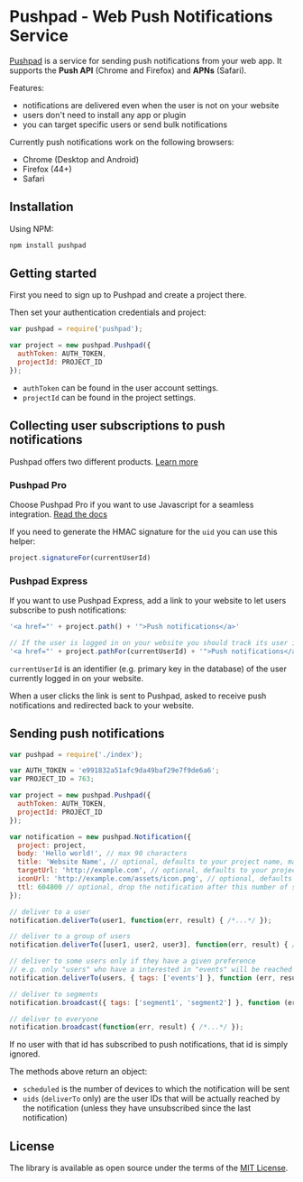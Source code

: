 # Pushpad - Web Push Notifications Service
 
[Pushpad](https://pushpad.xyz) is a service for sending push notifications from your web app. It supports the **Push API** (Chrome and Firefox) and **APNs** (Safari).

Features:

- notifications are delivered even when the user is not on your website
- users don't need to install any app or plugin
- you can target specific users or send bulk notifications

Currently push notifications work on the following browsers:

- Chrome (Desktop and Android)
- Firefox (44+)
- Safari

## Installation
Using NPM:
```bash
npm install pushpad
```

## Getting started

First you need to sign up to Pushpad and create a project there.

Then set your authentication credentials and project:

```javascript
var pushpad = require('pushpad');

var project = new pushpad.Pushpad({
  authToken: AUTH_TOKEN,
  projectId: PROJECT_ID
});
```

- `authToken` can be found in the user account settings.
- `projectId` can be found in the project settings.

## Collecting user subscriptions to push notifications

Pushpad offers two different products. [Learn more](https://pushpad.xyz/docs)

### Pushpad Pro

Choose Pushpad Pro if you want to use Javascript for a seamless integration. [Read the docs](https://pushpad.xyz/docs/pushpad_pro_getting_started)

If you need to generate the HMAC signature for the `uid` you can use this helper:

```javascript
project.signatureFor(currentUserId)
```

### Pushpad Express

If you want to use Pushpad Express, add a link to your website to let users subscribe to push notifications: 

```javascript
'<a href="' + project.path() + '">Push notifications</a>'

// If the user is logged in on your website you should track its user id to target him in the future
'<a href="' + project.pathFor(currentUserId) + '">Push notifications</a>'
```

`currentUserId` is an identifier (e.g. primary key in the database) of the user currently logged in on your website.

When a user clicks the link is sent to Pushpad, asked to receive push notifications and redirected back to your website.

## Sending push notifications

```javascript
var pushpad = require('./index');

var AUTH_TOKEN = 'e991832a51afc9da49baf29e7f9de6a6';
var PROJECT_ID = 763;

var project = new pushpad.Pushpad({
  authToken: AUTH_TOKEN,
  projectId: PROJECT_ID
});

var notification = new pushpad.Notification({
  project: project,
  body: 'Hello world!', // max 90 characters
  title: 'Website Name', // optional, defaults to your project name, max 30 characters
  targetUrl: 'http://example.com', // optional, defaults to your project website
  iconUrl: 'http://example.com/assets/icon.png', // optional, defaults to the project icon
  ttl: 604800 // optional, drop the notification after this number of seconds if a device is offline
});

// deliver to a user
notification.deliverTo(user1, function(err, result) { /*...*/ });

// deliver to a group of users
notification.deliverTo([user1, user2, user3], function(err, result) { /*...*/ });

// deliver to some users only if they have a given preference
// e.g. only "users" who have a interested in "events" will be reached
notification.deliverTo(users, { tags: ['events'] }, function (err, result) { /*...*/ });

// deliver to segments
notification.broadcast({ tags: ['segment1', 'segment2'] }, function (err, result) { /*...*/ });

// deliver to everyone
notification.broadcast(function(err, result) { /*...*/ });
```

If no user with that id has subscribed to push notifications, that id is simply ignored.

The methods above return an object: 

- `scheduled` is the number of devices to which the notification will be sent
- `uids` (`deliverTo` only) are the user IDs that will be actually reached by the notification (unless they have unsubscribed since the last notification)

## License

The library is available as open source under the terms of the [MIT License](http://opensource.org/licenses/MIT).
